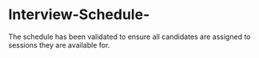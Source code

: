 # Interview-Schedule-
The schedule has been validated to ensure all candidates are assigned to sessions they are available for.
